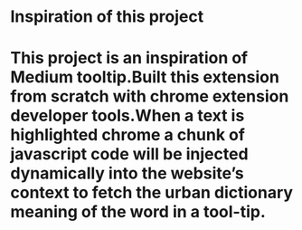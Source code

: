 # Inspiration of this project

# This project is an inspiration of Medium tooltip.Built this extension from scratch with chrome extension developer tools.When a text is highlighted chrome a chunk of javascript code will be injected dynamically into the website’s context to fetch the urban dictionary meaning of the word in a tool-tip.
